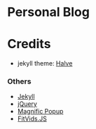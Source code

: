 # Personal Blog

# Credits

* jekyll theme: [Halve](https://github.com/TaylanTatli/Halve)

### Others

* [Jekyll](http://jekyllrb.com/)
* [jQuery](http://jquery.com/)
* [Magnific Popup](http://dimsemenov.com/plugins/magnific-popup/)
* [FitVids.JS](http://fitvidsjs.com/)
